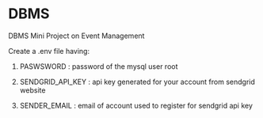 # DBMS
DBMS Mini Project on Event Management

Create a .env file having:

1. PASWSWORD          :  password of the mysql user root

2. SENDGRID_API_KEY   :  api key generated for your account from sendgrid website

3. SENDER_EMAIL       :  email of account used to register for sendgrid api key
